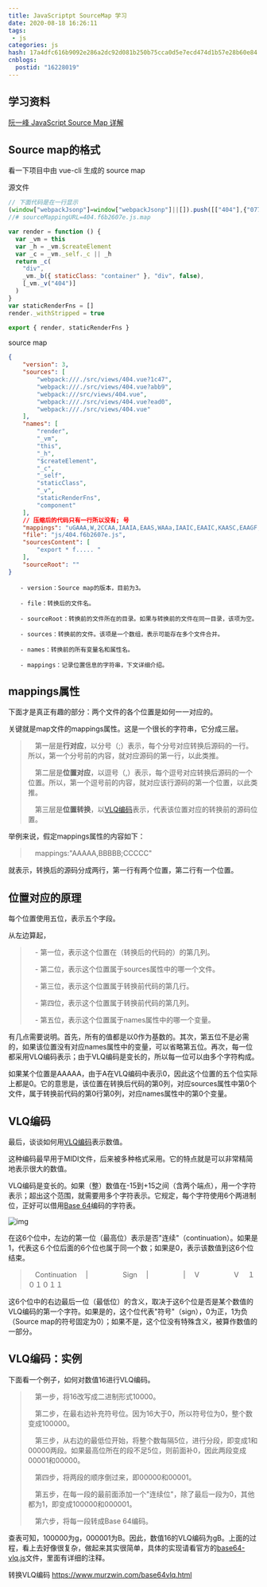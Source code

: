 ```yaml
---
title: JavaScriptpt SourceMap 学习
date: 2020-08-18 16:26:11
tags: 
 - js
categories: js
hash: 17a4dfc616b9092e286a2dc92d081b250b75cca0d5e7ecd474d1b57e28b60e84
cnblogs:
  postid: "16228019"
---
```



## 学习资料

[阮一峰 JavaScript Source Map 详解](https://www.ruanyifeng.com/blog/2013/01/javascript_source_map.html)

## Source map的格式

看一下项目中由 vue-cli 生成的 source map

源文件

```js
// 下面代码是在一行显示
(window["webpackJsonp"]=window["webpackJsonp"]||[]).push([["404"],{"077b":function(n,c,t){"use strict";t("cfb7")},"8cdb":function(n,c,t){"use strict";t.r(c);var e=function(){var n=this,c=n.$createElement,t=n._self._c||c;return t("div",{staticClass:"container"},[n._v("404")])},s=[],i={},u=i,a=(t("077b"),t("0c7c")),l=Object(a["a"])(u,e,s,!1,null,null,null);c["default"]=l.exports},cfb7:function(n,c,t){}}]);
//# sourceMappingURL=404.f6b2607e.js.map
```
```js
var render = function () {
  var _vm = this
  var _h = _vm.$createElement
  var _c = _vm._self._c || _h
  return _c(
    "div",
    _vm._b({ staticClass: "container" }, "div", false),
    [_vm._v("404")]
  )
}
var staticRenderFns = []
render._withStripped = true

export { render, staticRenderFns }
```

source map

```json
{
    "version": 3,
    "sources": [
        "webpack:///./src/views/404.vue?1c47",
        "webpack:///./src/views/404.vue?abb9",
        "webpack:///src/views/404.vue",
        "webpack:///./src/views/404.vue?ead0",
        "webpack:///./src/views/404.vue"
    ],
    "names": [
        "render",
        "_vm",
        "this",
        "_h",
        "$createElement",
        "_c",
        "_self",
        "staticClass",
        "_v",
        "staticRenderFns",
        "component"
    ],
    // 压缩后的代码只有一行所以没有; 号
    "mappings": "uGAAA,W,2CCAA,IAAIA,EAAS,WAAa,IAAIC,EAAIC,KAASC,EAAGF,EAAIG,eAAmBC,EAAGJ,EAAIK,MAAMD,IAAIF,EAAG,OAAOE,EAAG,MAAM,CAACE,YAAY,aAAa,CAACN,EAAIO,GAAG,UACvIC,EAAkB,GCGP,KCJ4V,I,wBCQvWC,EAAY,eACd,EACAV,EACAS,GACA,EACA,KACA,KACA,MAIa,aAAAC,E",
    "file": "js/404.f6b2607e.js",
    "sourcesContent": [
        "export * f..... "
    ],
    "sourceRoot": ""
}
```

```
　　- version：Source map的版本，目前为3。

　　- file：转换后的文件名。

　　- sourceRoot：转换前的文件所在的目录。如果与转换前的文件在同一目录，该项为空。

　　- sources：转换前的文件。该项是一个数组，表示可能存在多个文件合并。

　　- names：转换前的所有变量名和属性名。

　　- mappings：记录位置信息的字符串，下文详细介绍。
```

## mappings属性

下面才是真正有趣的部分：两个文件的各个位置是如何一一对应的。

关键就是map文件的mappings属性。这是一个很长的字符串，它分成三层。

>　第一层是**行对应**，以分号（;）表示，每个分号对应转换后源码的一行。所以，第一个分号前的内容，就对应源码的第一行，以此类推。
>
>　第二层是**位置对应**，以逗号（,）表示，每个逗号对应转换后源码的一个位置。所以，第一个逗号前的内容，就对应该行源码的第一个位置，以此类推。
>
>　第三层是**位置转换**，以[VLQ编码](https://en.wikipedia.org/wiki/Variable-length_quantity)表示，代表该位置对应的转换前的源码位置。

举例来说，假定mappings属性的内容如下：

>　mappings:"AAAAA,BBBBB;CCCCC"

就表示，转换后的源码分成两行，第一行有两个位置，第二行有一个位置。

## 位置对应的原理

每个位置使用五位，表示五个字段。

从左边算起，

>　- 第一位，表示这个位置在（转换后的代码的）的第几列。
>
>　- 第二位，表示这个位置属于sources属性中的哪一个文件。
>
>　- 第三位，表示这个位置属于转换前代码的第几行。
>
>　- 第四位，表示这个位置属于转换前代码的第几列。
>
>　- 第五位，表示这个位置属于names属性中的哪一个变量。

有几点需要说明。首先，所有的值都是以0作为基数的。其次，第五位不是必需的，如果该位置没有对应names属性中的变量，可以省略第五位。再次，每一位都采用VLQ编码表示；由于VLQ编码是变长的，所以每一位可以由多个字符构成。

如果某个位置是AAAAA，由于A在VLQ编码中表示0，因此这个位置的五个位实际上都是0。它的意思是，该位置在转换后代码的第0列，对应sources属性中第0个文件，属于转换前代码的第0行第0列，对应names属性中的第0个变量。

## VLQ编码

最后，谈谈如何用[VLQ编码](https://en.wikipedia.org/wiki/Variable-length_quantity)表示数值。

这种编码最早用于MIDI文件，后来被多种格式采用。它的特点就是可以非常精简地表示很大的数值。

VLQ编码是变长的。如果（整）数值在-15到+15之间（含两个端点），用一个字符表示；超出这个范围，就需要用多个字符表示。它规定，每个字符使用6个两进制位，正好可以借用[Base 64](https://en.wikipedia.org/wiki/Base_64)编码的字符表。

![img](https://bitbw.top/public/img/my_gallery/20220318142001.png)

在这6个位中，左边的第一位（最高位）表示是否"连续"（continuation）。如果是1，代表这６个位后面的6个位也属于同一个数；如果是0，表示该数值到这6个位结束。

>　Continuation
>　|　　　　　Sign
>　|　　　　　|
>　V　　　　　V
>　１０１０１１

这6个位中的右边最后一位（最低位）的含义，取决于这6个位是否是某个数值的VLQ编码的第一个字符。如果是的，这个位代表"符号"（sign），0为正，1为负（Source map的符号固定为0）；如果不是，这个位没有特殊含义，被算作数值的一部分。

## VLQ编码：实例

下面看一个例子，如何对数值16进行VLQ编码。

>　第一步，将16改写成二进制形式10000。
>
>　第二步，在最右边补充符号位。因为16大于0，所以符号位为0，整个数变成100000。
>
>　第三步，从右边的最低位开始，将整个数每隔5位，进行分段，即变成1和00000两段。如果最高位所在的段不足5位，则前面补0，因此两段变成00001和00000。
>
>　第四步，将两段的顺序倒过来，即00000和00001。
>
>　第五步，在每一段的最前面添加一个"连续位"，除了最后一段为0，其他都为1，即变成100000和000001。
>
>　第六步，将每一段转成Base 64编码。

查表可知，100000为g，000001为B。因此，数值16的VLQ编码为gB。上面的过程，看上去好像很复杂，做起来其实很简单，具体的实现请看官方的[base64-vlq.js](https://github.com/mozilla/source-map/blob/master/lib/source-map/base64-vlq.js)文件，里面有详细的注释。

转换VLQ编码 https://www.murzwin.com/base64vlq.html

